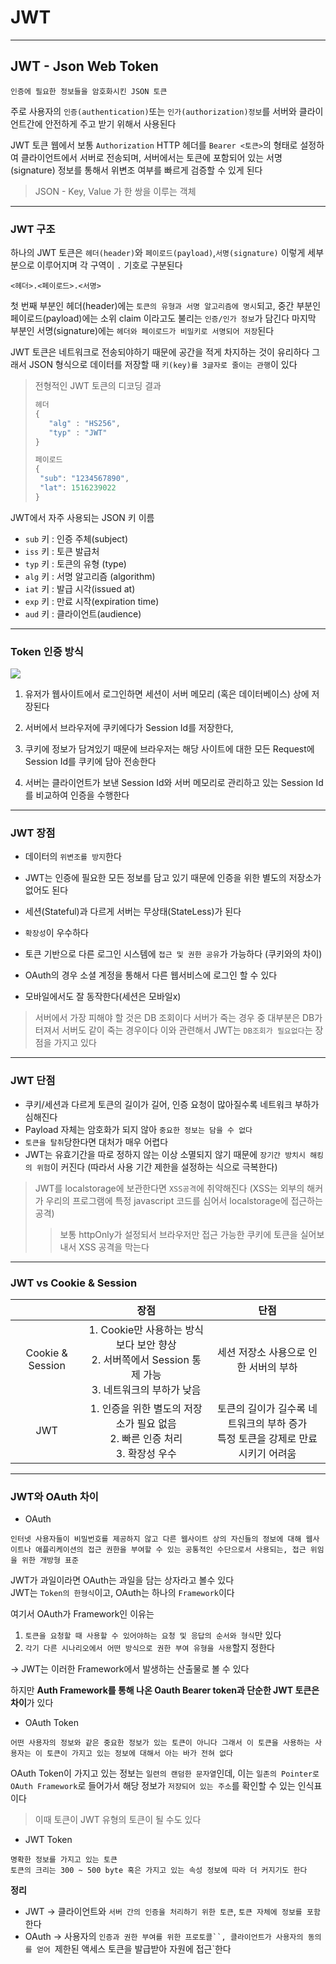 # JWT
---
## JWT - Json Web Token
```
인증에 필요한 정보들을 암호화시킨 JSON 토큰
```

주로 사용자의 `인증(authentication)`또는 `인가(authorization)정보`를 서버와 클라이언트간에 안전하게 주고 받기 위해서 사용된다

JWT 토큰 웹에서 보통 `Authorization` HTTP 헤더를 `Bearer <토큰>`의 형태로 설정하여 클라이언트에서 서버로 전송되며, 서버에서는 토큰에 포함되어 있는 서명(signature) 정보를 통해서 위변조 여부를 빠르게 검증할 수 있게 된다

> JSON - Key, Value 가 한 쌍을 이루는 객체
---
### JWT 구조
하나의 JWT 토큰은 `헤더(header)`와 `페이로드(payload)`,`서명(signature)` 이렇게 세부분으로 이루어지며 각 구역이 `.` 기호로 구분된다
```
<헤더>.<페이로드>.<서명>
```
첫 번째 부분인 헤더(header)에는 `토큰의 유형과 서명 알고리즘에 명시`되고, 중간 부분인 페이로드(payload)에는 소위 claim 이라고도 불리는 `인증/인가 정보`가 담긴다
마지막 부분인 서명(signature)에는 `헤더와 페이로드가 비밀키로 서명되어 저장`된다

JWT 토큰은 네트워크로 전송되야하기 때문에 공간을 적게 차지하는 것이 유리하다
그래서 JSON 형식으로 데이터를 저장할 때 `키(key)를 3글자로 줄이는 관행`이 있다

>전형적인 JWT 토큰의 디코딩 결과
>```javascript
>헤더
>{
>    "alg" : "HS256",
>    "typ" : "JWT"
>}
>
>페이로드
>{
>  "sub": "1234567890",
>  "lat": 1516239022
>}
>```

JWT에서 자주 사용되는 JSON 키 이름
- `sub` 키 : 인증 주체(subject)
- `iss` 키 : 토큰 발급처
- `typ` 키 : 토큰의 유형 (type)
- `alg` 키 : 서명 알고리즘 (algorithm)
- `iat` 키 : 발급 시각(issued at)
- `exp` 키 : 만료 시작(expiration time)
- `aud` 키 : 클라이언트(audience)

---
### Token 인증 방식
![](https://blog.kakaocdn.net/dn/be5HFu/btqAsR8iEdh/rk9Xno6XlQAwbTWFiGIXIk/img.png)
1. 유저가 웹사이트에서 로그인하면 세션이 서버 메모리 (혹은 데이터베이스) 상에 저장된다

2. 서버에서 브라우저에 쿠키에다가 Session Id를 저장한다,
3. 쿠키에 정보가 담겨있기 때문에 브라우저는 해당 사이트에 대한 모든 Request에 Session Id를 쿠키에 담아 전송한다
4. 서버는 클라이언트가 보낸 Session Id와 서버 메모리로 관리하고 있는 Session Id를 비교하여 인증을 수행한다

---
### JWT 장점
- 데이터의 `위변조를 방지`한다

- JWT는 인증에 필요한 모든 정보를 담고 있기 때문에 인증을 위한 별도의 저장소가 없어도 된다
- 세션(Stateful)과 다르게 서버는 무상태(StateLess)가 된다
- `확장성`이 우수하다
- 토큰 기반으로 다른 로그인 시스템에 `접근 및 권한 공유`가 가능하다 (쿠키와의 차이)
- OAuth의 경우 소셜 계정을 통해서 다른 웹서비스에 로그인 할 수 있다
- 모바일에서도 잘 동작한다(세션은 모바일x)

> 서버에서 가장 피해야 할 것은 DB 조회이다
서버가 죽는 경우 중 대부분은 DB가 터져서 서버도 같이 죽는 경우이다
이와 관련해서 JWT는 `DB조회가 필요없다`는 장점을 가지고 있다

---
### JWT 단점
- 쿠키/세션과 다르게 토큰의 길이가 길어, 인증 요청이 많아질수록 네트워크 부하가 심해진다
- Payload 자체는 암호화가 되지 않아 `중요한 정보는 담을 수 없다`
- `토큰을 탈취`당한다면 대처가 매우 어렵다
- JWT는 유효기간을 따로 정하지 않는 이상 소멸되지 않기 때문에 `장기간 방치시 해킹의 위험`이 커진다 (따라서 사용 기간 제한을 설정하는 식으로 극복한다)
> JWT를 localstorage에 보관한다면 `XSS공격`에 취약해진다 (XSS는 외부의 해커가 우리의 프로그램에 특정 javascript 코드를 심어서 localstorage에 접근하는 공격)
>> 보통 httpOnly가 설정되서 브라우저만 접근 가능한 쿠키에 토큰을 실어보내서 XSS 공격을 막는다

---
### JWT vs Cookie & Session
||장점|단점|
|:--:|:----:|:-----:|
|Cookie & Session|1. Cookie만 사용하는 방식보다 보안 향상<br> 2. 서버쪽에서 Session 통제 가능 <Br>3. 네트워크의 부하가 낮음|세션 저장소 사용으로 인한 서버의 부하|
|JWT|1. 인증을 위한 별도의 저장소가 필요 없음<Br>2.  빠른 인증 처리 <Br>3. 확장성 우수|토큰의 길이가 길수록 네트워크의 부하 증가 <br> 특정 토큰을 강제로 만료시키기 어려움|

---
### JWT와 OAuth 차이
- OAuth
```
인터넷 사용자들이 비밀번호를 제공하지 않고 다른 웹사이트 상의 자신들의 정보에 대해 웹사이트나 애플리케이션의 접근 권한을 부여할 수 있는 공통적인 수단으로서 사용되는, 접근 위임을 위한 개방형 표준
```

JWT가 과일이라면 OAuth는 과일을 담는 상자라고 볼수 있다    
JWT는 `Token의 한형식`이고, OAuth는 하나의 `Framework`이다

여기서 OAuth가 Framework인 이유는<br>
1. `토큰을 요청할 때 사용할 수 있어야하는 요청 및 응답의 순서와 형식`만 있다
2. `각기 다른 시나리오에서 어떤 방식으로 권한 부여 유형을 사용`할지 정한다

-> JWT는 이러한 Framework에서 발생하는 산출물로 볼 수 있다

하지만 **Auth Framework를 통해 나온 Oauth Bearer token과 단순한 JWT 토큰은 차이**가 있다

- OAuth Token 
```
어떤 사용자의 정보와 같은 중요한 정보가 있는 토큰이 아니다 그래서 이 토큰을 사용하는 사용자는 이 토큰이 가지고 있는 정보에 대해서 아는 바가 전혀 없다
```
OAuth Token이 가지고 있는 정보는 `일련의 랜덤한 문자열`인데, 이는 `일존의 Pointer로 OAuth Framework`로 들어가서 해당 정보가 `저장되어 있는 주소`를 확인할 수 있는 인식표이다
> 이때 토큰이 JWT 유형의 토큰이 될 수도 있다

- JWT Token
```
명확한 정보를 가지고 있는 토큰
토큰의 크리는 300 ~ 500 byte 혹은 가지고 있는 속성 정보에 따라 더 커지기도 한다
```

**정리**
- JWT -> 클라이언트와 `서버 간의 인증을 처리하기 위한 토큰`, `토큰 자체에 정보를 포함`한다
- OAuth -> 사용자의 `인증과 권한 부여를 위한 프로토콜``, 클라이언트가 사용자의 동의를 얻어 `제한된 액세스 토큰을 발급받아 자원에 접근`한다